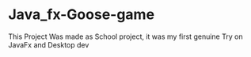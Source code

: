 # Java_fx-Goose-game
This Project Was made as School project, it was my first genuine Try on JavaFx and Desktop dev 
